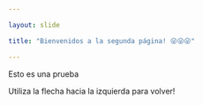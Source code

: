 ```yaml
---

layout: slide

title: "Bienvenidos a la segunda página! 😜😜😜"

---
```


Esto es una prueba

Utiliza la flecha hacia la izquierda para volver!
